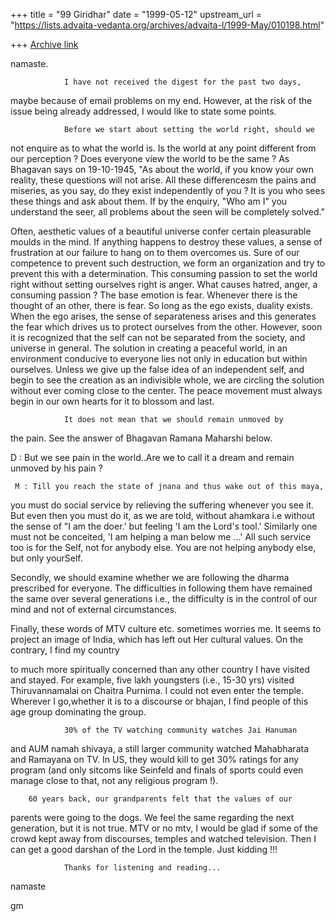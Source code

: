 +++
title = "99 Giridhar"
date = "1999-05-12"
upstream_url = "https://lists.advaita-vedanta.org/archives/advaita-l/1999-May/010198.html"

+++
[Archive link](https://lists.advaita-vedanta.org/archives/advaita-l/1999-May/010198.html)

namaste.

                I have not received the digest for the past two days,
maybe because of email problems on my end. However, at the risk of the
issue being already addressed, I would like to state some points.

                Before we start about setting the world right, should we
not enquire as to what the world is. Is the world at any point
different from our perception ? Does everyone view the world
to be the same ? As Bhagavan says on 19-10-1945, "As about
the world, if you know your own reality, these questions
will not arise. All these differencesm the pains and miseries,
as you say, do they exist independently of you ? It is you
who sees these things and ask about them. If by the enquiry,
"Who am I" you understand the seer, all problems about the
seen will be completely solved."

Often, aesthetic values of a beautiful universe confer certain pleasurable
moulds in the mind. If anything happens to destroy these values, a sense of
frustration at our failure to hang on
to them overcomes us. Sure of our competence to prevent such destruction,
we form an organization and try to prevent this with a determination. This
consuming passion to set the world right without setting ourselves right is
anger. What causes hatred, anger, a consuming passion ?
        The base emotion is fear. Whenever there is the thought of an other,
there is fear. So long as the ego exists, duality exists. When the ego
arises, the sense of separateness arises and this generates the fear which
drives us to protect ourselves from the other. However, soon it is
recognized that the self can not be separated from the society, and
universe in general.
     The solution in creating a peaceful world, in an environment conducive
to everyone lies not only in education but within ourselves. Unless we give
up the false idea of an independent self, and begin to see the creation as
an indivisible whole, we are circling the solution without ever coming
close to the center.
The peace movement must always begin in our own hearts
for it to blossom and last.

                It does not mean that we should remain unmoved by
the pain. See the answer of Bhagavan Ramana Maharshi
below.

D : But we see pain in the world..Are we to call it a dream and remain
unmoved by his pain ?

     M : Till you reach the state of jnana and thus wake out of this maya,
you must do social service by relieving the suffering whenever you see it.
But even then you must do it, as we are told, without ahamkara i.e without
the sense of "I am the doer.' but feeling 'I am the Lord's tool.' Similarly
one must not be conceited, 'I am helping a man below me ...' All such
service too is for the Self, not for anybody else. You are not helping
anybody else, but only yourSelf.

Secondly, we should examine whether we are following the
dharma prescribed for everyone. The difficulties in
following them have remained the same over several
generations i.e., the difficulty is in the control of our mind
and not of external circumstances.

Finally, these words of MTV culture etc. sometimes worries
me. It seems to project an image of India, which has left
out Her cultural values. On the contrary, I find my country

to much more spiritually concerned than any other country
I have visited and stayed. For example, five lakh youngsters (i.e., 15-30
yrs) visited Thiruvannamalai on Chaitra Purnima. I could not even enter the
temple. Wherever I go,whether it is to a discourse or bhajan, I find people
of this age group dominating the group.

                30% of the TV watching community watches Jai Hanuman
and AUM namah shivaya, a still larger community watched
Mahabharata and Ramayana on TV. In US, they would kill to
get 30% ratings for any program (and only sitcoms like
Seinfeld and finals of sports could even manage close to that, not any
religious program !).

        60 years back, our grandparents felt that the values of our
parents were going to the dogs. We feel the same regarding the
next generation, but it is not true. MTV or no mtv, I would be
glad if some of the crowd kept away from discourses, temples
and watched television. Then I can get a good darshan of the
Lord in the temple. Just kidding !!!

                Thanks for listening and reading...

namaste

gm

